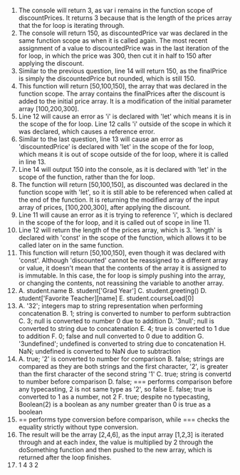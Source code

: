 1. The console will return 3, as var i remains in the function scope of discountPrices. It returns 3 because that is the length of the prices array that the for loop is iterating through.
2. The console will return 150, as discountedPrice var was declared in the same function scope as when it is called again. The most recent assignment of a value to discountedPrice was in the last iteration of the for loop, in which the price was 300, then cut it in half to 150 after applying the discount.
3. Similar to the previous question, line 14 will return 150, as the finalPrice is simply the discountedPrice but rounded, which is still 150. 
4. This function will return [50,100,150], the array that was declared in the function scope. The array contains the finalPrices after the discount is added to the initial price array. It is a modification of the initial parameter array [100,200,300].
5. Line 12 will cause an error as 'i' is declared with 'let' which means it is in the scope of the for loop. Line 12 calls 'i' outside of the scope in which it was declared, which causes a reference error.
6. Similar to the last question, line 13 will cause an error as 'discountedPrice' is declared with 'let' in the scope of the for loop, which means it is out of scope outside of the for loop, where it is called in line 13.
7. Line 14 will output 150 into the console, as it is declared with 'let' in the scope of the function, rather than the for loop. 
8. The function will return [50,100,150], as discounted was declared in the function scope with 'let', so it is still able to be referenced when called at the end of the function. It is returning the modified array of the input array of prices, [100,200,300], after applying the discount. 
9. Line 11 will cause an error as it is trying to reference 'i', which is declared in the scope of the for loop, and it is called out of scope in line 11.
10. Line 12 will return the length of the prices array, which is 3. 'length' is declared with 'const' in the scope of the function, which allows it to be called later on in the same function. 
11. This function will return [50,100,150], even though it was declared with 'const'. Although 'discounted' cannot be reassigned to a different array or value, it doesn't mean that the contents of the array it is assigned to is immutable. In this case, the for loop is simply pushing into the array, or changing the contents, not reassining the variable to another array. 
12.  
    A. student.name
    B. student['Grad Year']
    C. student.greeting()
    D. student['Favorite Teacher][name]
    E. student.courseLoad[0]
13.  
    A. '32'; integers map to string representation when performing concatenation
    B. 1; string is converted to number to perform subtraction
    C. 3; null is converted to number 0 due to addition
    D. '3null'; null is converted to string due to concatenation
    E. 4; true is converted to 1 due to addition
    F. 0; false and null converted to 0 due to addition
    G. '3undefined'; undefined is converted to string due to concatenation
    H. NaN; undefined is converted to NaN due to subtraction
14.  
    A. true; '2' is converted to number for comparison
    B. false; strings are compared as they are both strings and the first character, '2', is greater than the first character of the second string '1'
    C. true; string is convertd to number before comparison
    D. false; === performs comparison before any typecasting, 2 is not same type as '2', so false
    E. false; true is converted to 1 as a number, not 2
    F. true; despite no typecasting, Boolean(2) is a boolean as any number greater than 0 is true as a boolean
15. == performs type conversion before comparison, while === checks the equality strictly without type conversion.
17. The result will be the array [2,4,6], as the input array [1,2,3] is iterated through and at each index, the value is multiplied by 2 through the doSomething function and then pushed to the new array, which is returned after the loop finishes.
19. 1 4 3 2